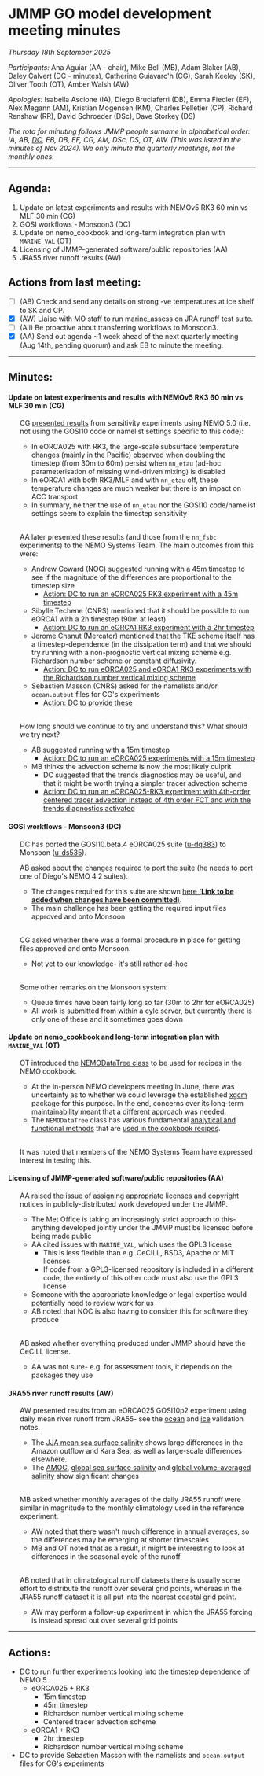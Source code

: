 # JMMP GO model development meeting minutes

*Thursday 18th September 2025*

*Participants:* Ana Aguiar (AA - chair), Mike Bell (MB), Adam Blaker (AB), Daley Calvert (DC - minutes), Catherine Guiavarc'h (CG), Sarah Keeley (SK), Oliver Tooth (OT), Amber Walsh (AW)

*Apologies:* Isabella Ascione (IA), Diego Bruciaferri (DB), Emma Fiedler (EF), Alex Megann (AM), Kristian Mogensen (KM), Charles Pelletier (CP), Richard Renshaw (RR), David Schroeder (DSc), Dave Storkey (DS)

*The rota for minuting follows JMMP people surname in alphabetical order: IA, AB, <ins>DC</ins>, EB, DB, EF, CG, AM, DSc, DS, OT, AW. (This was listed in the minutes of Nov 2024).  We only minute the quarterly meetings, not the monthly ones.*

----------

## Agenda:

1. Update on latest experiments and results with NEMOv5 RK3 60 min vs MLF 30 min (CG)
2. GOSI workflows - Monsoon3 (DC)
3. Update on nemo_cookbook and long-term integration plan with `MARINE_VAL` (OT)
4. Licensing of JMMP-generated software/public repositories (AA)
5. JRA55 river runoff results (AW)

## Actions from last meeting:

- [ ] (AB) Check and send any details on strong -ve temperatures at ice shelf to SK and CP.
- [x] (AW) Liaise with MO staff to run marine_assess on JRA runoff test suite.
- [ ] (All) Be proactive about transferring workflows to Monsoon3.
- [x] (AA) Send out agenda ~1 week ahead of the next quarterly meeting (Aug 14th, pending quorum) and ask EB to minute the meeting.

----------

## Minutes:

#### Update on latest experiments and results with NEMOv5 RK3 60 min vs MLF 30 min (CG)

<ul>

CG [presented results](https://github.com/JMMP-Group/GO_coordination/issues/22#issuecomment-3306820191) from sensitivity experiments using NEMO 5.0 (i.e. not using the GOSI10 code or namelist settings specific to this code):

  * In eORCA025 with RK3, the large-scale subsurface temperature changes (mainly in the Pacific) observed when doubling the timestep (from 30m to 60m) persist when `nn_etau` (ad-hoc parameterisation of missing wind-driven mixing) is disabled
  * In eORCA1 with both RK3/MLF and with `nn_etau` off, these temperature changes are much weaker but there is an impact on ACC transport
  * In summary, neither the use of `nn_etau` nor the GOSI10 code/namelist settings seem to explain the timestep sensitivity
  
<br>

AA later presented these results (and those from the `nn_fsbc` experiments) to the NEMO Systems Team. The main outcomes from this were:

  * Andrew Coward (NOC) suggested running with a 45m timestep to see if the magnitude of the differences are proportional to the timestep size
    * <ins>Action: DC to run an eORCA025 RK3 experiment with a 45m timestep</ins>
  * Sibylle Techene (CNRS) mentioned that it should be possible to run eORCA1 with a 2h timestep (90m at least)
    * <ins>Action: DC to run an eORCA1 RK3 experiment with a 2hr timestep</ins>
  * Jerome Chanut (Mercator) mentioned that the TKE scheme itself has a timestep-dependence (in the dissipation term) and that we should try running with a non-prognostic vertical mixing scheme e.g. Richardson number scheme or constant diffusivity.
    * <ins>Action: DC to run eORCA025 and eORCA1 RK3 experiments with the Richardson number vertical mixing scheme</ins>
  * Sebastien Masson (CNRS) asked for the namelists and/or `ocean.output` files for CG's experiments
    * <ins>Action: DC to provide these</ins>

<br>

How long should we continue to try and understand this? What should we try next? 

  * AB suggested running with a 15m timestep
    * <ins>Action: DC to run an eORCA025 experiments with a 15m timestep</ins>
  * MB thinks the advection scheme is now the most likely culprit
    * DC suggested that the trends diagnostics may be useful, and that it might be worth trying a simpler tracer advection scheme 
    * <ins>Action: DC to run an eORCA025-RK3 experiment with 4th-order centered tracer advection instead of 4th order FCT and with the trends diagnostics activated</ins>

</ul>
    
#### GOSI workflows - Monsoon3 (DC)

<ul>

DC has ported the GOSI10.beta.4 eORCA025 suite ([u-dq383](https://code.metoffice.gov.uk/trac/roses-u/log/d/q/3/8/3/trunk)) to Monsoon ([u-ds535](https://code.metoffice.gov.uk/trac/roses-u/log/d/s/5/3/5/trunk)).
  
AB asked about the changes required to port the suite (he needs to port one of Diego's NEMO 4.2 suites).

  * The changes required for this suite are shown <ins>here (**Link to be added when changes have been committed**)</ins>.
  * The main challenge has been getting the required input files approved and onto Monsoon

<br>

CG asked whether there was a formal procedure in place for getting files approved and onto Monsoon.

  * Not yet to our knowledge- it's still rather ad-hoc

<br>

Some other remarks on the Monsoon system:
  
  *  Queue times have been fairly long so far (30m to 2hr for eORCA025)
  *  All work is submitted from within a cylc server, but currently there is only one of these and it sometimes goes down
  
</ul>

#### Update on nemo_cookbook and long-term integration plan with `MARINE_VAL` (OT)

<ul>

OT introduced the [NEMODataTree class](https://noc-msm.github.io/nemo_cookbook/nemodatatree/) to be used for recipes in the NEMO cookbook.

  * At the in-person NEMO developers meeting in June, there was uncertainty as to whether we could leverage the established [xgcm](https://xgcm.readthedocs.io/en/latest/) package for this purpose. In the end, concerns over its long-term maintainability meant that a different approach was needed.
  * The `NEMODataTree` class has various fundamental [analytical and functional methods](https://noc-msm.github.io/nemo_cookbook/reference/) that are [used in the cookbook recipes](https://noc-msm.github.io/nemo_cookbook/recipe_moc_z/#calculating-the-amoc-vertical-overturning-stream-function).

<br>

It was noted that members of the NEMO Systems Team have expressed interest in testing this.

</ul>

#### Licensing of JMMP-generated software/public repositories (AA)

<ul>

AA raised the issue of assigning appropriate licenses and copyright notices in publicly-distributed work developed under the JMMP.

  * The Met Office is taking an increasingly strict approach to this- anything developed jointly under the JMMP must be licensed before being made public
  * AA cited issues with `MARINE_VAL`, which uses the GPL3 license
    * This is less flexible than e.g. CeCILL, BSD3, Apache or MIT licenses
    * If code from a GPL3-licensed repository is included in a different code, the entirety of this other code must also use the GPL3 license
  * Someone with the appropriate knowledge or legal expertise would potentially need to review work for us
  * AB noted that NOC is also having to consider this for software they produce

<br>

AB asked whether everything produced under JMMP should have the CeCILL license.

  * AA was not sure- e.g. for assessment tools, it depends on the packages they use

</ul>

#### JRA55 river runoff results (AW)

<ul>

AW presented results from an eORCA025 GOSI10p2 experiment using daily mean river runoff from JRA55- see the [ocean](https://gws-access.jasmin.ac.uk/public/jmmp/valid_ocean/u-dn902_ocean_vs_u-dm348_ocean/assess.html) and [ice](https://gws-access.jasmin.ac.uk/public/jmmp/valid_ice/u-dn902_si3_vs_u-dm348_si3/assess.html) validation notes.

  * The [JJA mean sea surface salinity](https://gws-access.jasmin.ac.uk/public/jmmp/valid_ocean/u-dn902_ocean_vs_u-dm348_ocean/u-dn902_ocean_u-dm348_ocean_jja_20081201_20181130_20081201_20181130_mean_sss_abs_vs_WOA13v2_salinity_teos10_global.png) shows large differences in the Amazon outflow and Kara Sea, as well as large-scale differences elsewhere.
  * The [AMOC](https://gws-access.jasmin.ac.uk/public/jmmp/valid_ocean/u-dn902_ocean_vs_u-dm348_ocean/u-dn902_ocean_u-dm348_ocean_1y_ts_amoc_26n_atlantic.png), [global sea surface salinity](https://gws-access.jasmin.ac.uk/public/jmmp/valid_ocean/u-dn902_ocean_vs_u-dm348_ocean/u-dn902_ocean_u-dm348_ocean_1y_ts_sss_abs_global.png) and [global volume-averaged salinity](https://gws-access.jasmin.ac.uk/public/jmmp/valid_ocean/u-dn902_ocean_vs_u-dm348_ocean/u-dn902_ocean_u-dm348_ocean_1y_ts_s_abs_full_global.png) show significant changes

<br>

MB asked whether monthly averages of the daily JRA55 runoff were similar in magnitude to the monthly climatology used in the reference experiment.

  * AW noted that there wasn't much difference in annual averages, so the differences may be emerging at shorter timescales
  * MB and OT noted that as a result, it might be interesting to look at differences in the seasonal cycle of the runoff

<br>

AB noted that in climatological runoff datasets there is usually some effort to distribute the runoff over several grid points, whereas in the JRA55 runoff dataset it is all put into the nearest coastal grid point.

  * AW may perform a follow-up experiment in which the JRA55 forcing is instead spread out over several grid points
  
</ul>

----------

## Actions:

  * DC to run further experiments looking into the timestep dependence of NEMO 5
    * eORCA025 + RK3
      * 15m timestep
      * 45m timestep
      * Richardson number vertical mixing scheme
      * Centered tracer advection scheme
    * eORCA1 + RK3
      * 2hr timestep
      * Richardson number vertical mixing scheme
  * DC to provide Sebastien Masson with the namelists and `ocean.output` files for CG's experiments
